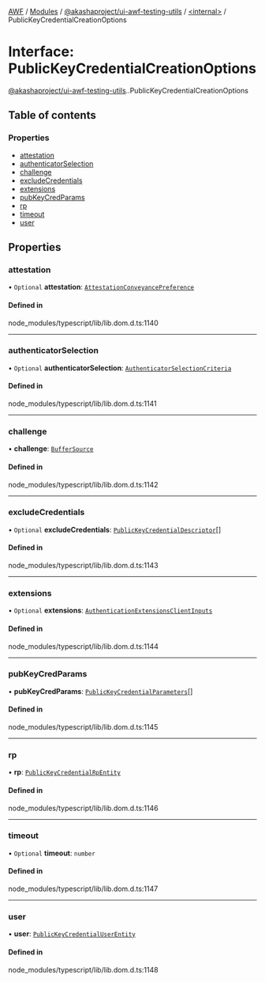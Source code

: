 [AWF](../README.md) / [Modules](../modules.md) / [@akashaproject/ui-awf-testing-utils](../modules/akashaproject_ui_awf_testing_utils.md) / [<internal\>](../modules/akashaproject_ui_awf_testing_utils._internal_.md) / PublicKeyCredentialCreationOptions

# Interface: PublicKeyCredentialCreationOptions

[@akashaproject/ui-awf-testing-utils](../modules/akashaproject_ui_awf_testing_utils.md).[<internal>](../modules/akashaproject_ui_awf_testing_utils._internal_.md).PublicKeyCredentialCreationOptions

## Table of contents

### Properties

- [attestation](akashaproject_ui_awf_testing_utils._internal_.PublicKeyCredentialCreationOptions.md#attestation)
- [authenticatorSelection](akashaproject_ui_awf_testing_utils._internal_.PublicKeyCredentialCreationOptions.md#authenticatorselection)
- [challenge](akashaproject_ui_awf_testing_utils._internal_.PublicKeyCredentialCreationOptions.md#challenge)
- [excludeCredentials](akashaproject_ui_awf_testing_utils._internal_.PublicKeyCredentialCreationOptions.md#excludecredentials)
- [extensions](akashaproject_ui_awf_testing_utils._internal_.PublicKeyCredentialCreationOptions.md#extensions)
- [pubKeyCredParams](akashaproject_ui_awf_testing_utils._internal_.PublicKeyCredentialCreationOptions.md#pubkeycredparams)
- [rp](akashaproject_ui_awf_testing_utils._internal_.PublicKeyCredentialCreationOptions.md#rp)
- [timeout](akashaproject_ui_awf_testing_utils._internal_.PublicKeyCredentialCreationOptions.md#timeout)
- [user](akashaproject_ui_awf_testing_utils._internal_.PublicKeyCredentialCreationOptions.md#user)

## Properties

### attestation

• `Optional` **attestation**: [`AttestationConveyancePreference`](../modules/akashaproject_ui_awf_testing_utils._internal_.md#attestationconveyancepreference)

#### Defined in

node_modules/typescript/lib/lib.dom.d.ts:1140

___

### authenticatorSelection

• `Optional` **authenticatorSelection**: [`AuthenticatorSelectionCriteria`](akashaproject_ui_awf_testing_utils._internal_.AuthenticatorSelectionCriteria.md)

#### Defined in

node_modules/typescript/lib/lib.dom.d.ts:1141

___

### challenge

• **challenge**: [`BufferSource`](../modules/akashaproject_ui_awf_testing_utils._internal_.md#buffersource)

#### Defined in

node_modules/typescript/lib/lib.dom.d.ts:1142

___

### excludeCredentials

• `Optional` **excludeCredentials**: [`PublicKeyCredentialDescriptor`](akashaproject_ui_awf_testing_utils._internal_.PublicKeyCredentialDescriptor.md)[]

#### Defined in

node_modules/typescript/lib/lib.dom.d.ts:1143

___

### extensions

• `Optional` **extensions**: [`AuthenticationExtensionsClientInputs`](akashaproject_ui_awf_testing_utils._internal_.AuthenticationExtensionsClientInputs.md)

#### Defined in

node_modules/typescript/lib/lib.dom.d.ts:1144

___

### pubKeyCredParams

• **pubKeyCredParams**: [`PublicKeyCredentialParameters`](akashaproject_ui_awf_testing_utils._internal_.PublicKeyCredentialParameters.md)[]

#### Defined in

node_modules/typescript/lib/lib.dom.d.ts:1145

___

### rp

• **rp**: [`PublicKeyCredentialRpEntity`](akashaproject_ui_awf_testing_utils._internal_.PublicKeyCredentialRpEntity.md)

#### Defined in

node_modules/typescript/lib/lib.dom.d.ts:1146

___

### timeout

• `Optional` **timeout**: `number`

#### Defined in

node_modules/typescript/lib/lib.dom.d.ts:1147

___

### user

• **user**: [`PublicKeyCredentialUserEntity`](akashaproject_ui_awf_testing_utils._internal_.PublicKeyCredentialUserEntity.md)

#### Defined in

node_modules/typescript/lib/lib.dom.d.ts:1148
